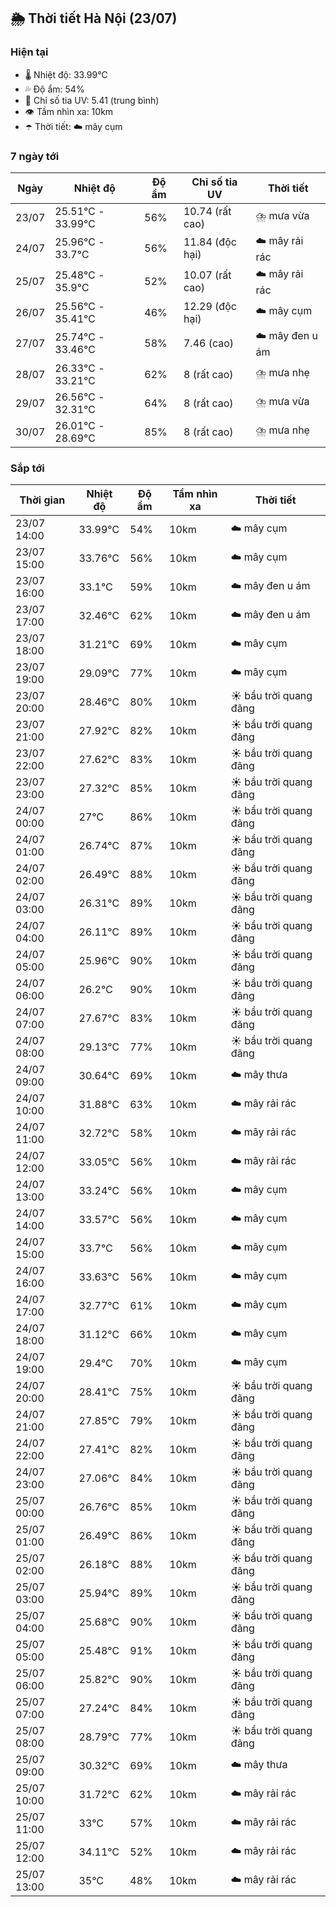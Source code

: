 ## 🌦️ Thời tiết Hà Nội (23/07)

### Hiện tại

- 🌡️ Nhiệt độ: 33.99℃
- 💦 Độ ẩm: 54%
- 🌟 Chỉ số tia UV: 5.41 (trung bình)
- 👁️ Tầm nhìn xa: 10km
- ☂️ Thời tiết: ☁️ mây cụm

### 7 ngày tới

| Ngày | Nhiệt độ | Độ ẩm | Chỉ số tia UV | Thời tiết |
| --- | --- | --- | --- | --- |
| 23/07 | 25.51℃ - 33.99℃ | 56% | 10.74 (rất cao) | ⛈️ mưa vừa |
| 24/07 | 25.96℃ - 33.7℃ | 56% | 11.84 (độc hại) | ☁️ mây rải rác |
| 25/07 | 25.48℃ - 35.9℃ | 52% | 10.07 (rất cao) | ☁️ mây rải rác |
| 26/07 | 25.56℃ - 35.41℃ | 46% | 12.29 (độc hại) | ☁️ mây cụm |
| 27/07 | 25.74℃ - 33.46℃ | 58% | 7.46 (cao) | ☁️ mây đen u ám |
| 28/07 | 26.33℃ - 33.21℃ | 62% | 8 (rất cao) | ⛈️ mưa nhẹ |
| 29/07 | 26.56℃ - 32.31℃ | 64% | 8 (rất cao) | ⛈️ mưa vừa |
| 30/07 | 26.01℃ - 28.69℃ | 85% | 8 (rất cao) | ⛈️ mưa nhẹ |

### Sắp tới

| Thời gian | Nhiệt độ | Độ ẩm | Tầm nhìn xa | Thời tiết |
| --- | --- | --- | --- | --- |
| 23/07 14:00 | 33.99℃ | 54% | 10km | ☁️ mây cụm |
| 23/07 15:00 | 33.76℃ | 56% | 10km | ☁️ mây cụm |
| 23/07 16:00 | 33.1℃ | 59% | 10km | ☁️ mây đen u ám |
| 23/07 17:00 | 32.46℃ | 62% | 10km | ☁️ mây đen u ám |
| 23/07 18:00 | 31.21℃ | 69% | 10km | ☁️ mây cụm |
| 23/07 19:00 | 29.09℃ | 77% | 10km | ☁️ mây cụm |
| 23/07 20:00 | 28.46℃ | 80% | 10km | ☀️ bầu trời quang đãng |
| 23/07 21:00 | 27.92℃ | 82% | 10km | ☀️ bầu trời quang đãng |
| 23/07 22:00 | 27.62℃ | 83% | 10km | ☀️ bầu trời quang đãng |
| 23/07 23:00 | 27.32℃ | 85% | 10km | ☀️ bầu trời quang đãng |
| 24/07 00:00 | 27℃ | 86% | 10km | ☀️ bầu trời quang đãng |
| 24/07 01:00 | 26.74℃ | 87% | 10km | ☀️ bầu trời quang đãng |
| 24/07 02:00 | 26.49℃ | 88% | 10km | ☀️ bầu trời quang đãng |
| 24/07 03:00 | 26.31℃ | 89% | 10km | ☀️ bầu trời quang đãng |
| 24/07 04:00 | 26.11℃ | 89% | 10km | ☀️ bầu trời quang đãng |
| 24/07 05:00 | 25.96℃ | 90% | 10km | ☀️ bầu trời quang đãng |
| 24/07 06:00 | 26.2℃ | 90% | 10km | ☀️ bầu trời quang đãng |
| 24/07 07:00 | 27.67℃ | 83% | 10km | ☀️ bầu trời quang đãng |
| 24/07 08:00 | 29.13℃ | 77% | 10km | ☀️ bầu trời quang đãng |
| 24/07 09:00 | 30.64℃ | 69% | 10km | ☁️ mây thưa |
| 24/07 10:00 | 31.88℃ | 63% | 10km | ☁️ mây rải rác |
| 24/07 11:00 | 32.72℃ | 58% | 10km | ☁️ mây rải rác |
| 24/07 12:00 | 33.05℃ | 56% | 10km | ☁️ mây rải rác |
| 24/07 13:00 | 33.24℃ | 56% | 10km | ☁️ mây cụm |
| 24/07 14:00 | 33.57℃ | 56% | 10km | ☁️ mây cụm |
| 24/07 15:00 | 33.7℃ | 56% | 10km | ☁️ mây cụm |
| 24/07 16:00 | 33.63℃ | 56% | 10km | ☁️ mây cụm |
| 24/07 17:00 | 32.77℃ | 61% | 10km | ☁️ mây cụm |
| 24/07 18:00 | 31.12℃ | 66% | 10km | ☁️ mây cụm |
| 24/07 19:00 | 29.4℃ | 70% | 10km | ☁️ mây cụm |
| 24/07 20:00 | 28.41℃ | 75% | 10km | ☀️ bầu trời quang đãng |
| 24/07 21:00 | 27.85℃ | 79% | 10km | ☀️ bầu trời quang đãng |
| 24/07 22:00 | 27.41℃ | 82% | 10km | ☀️ bầu trời quang đãng |
| 24/07 23:00 | 27.06℃ | 84% | 10km | ☀️ bầu trời quang đãng |
| 25/07 00:00 | 26.76℃ | 85% | 10km | ☀️ bầu trời quang đãng |
| 25/07 01:00 | 26.49℃ | 86% | 10km | ☀️ bầu trời quang đãng |
| 25/07 02:00 | 26.18℃ | 88% | 10km | ☀️ bầu trời quang đãng |
| 25/07 03:00 | 25.94℃ | 89% | 10km | ☀️ bầu trời quang đãng |
| 25/07 04:00 | 25.68℃ | 90% | 10km | ☀️ bầu trời quang đãng |
| 25/07 05:00 | 25.48℃ | 91% | 10km | ☀️ bầu trời quang đãng |
| 25/07 06:00 | 25.82℃ | 90% | 10km | ☀️ bầu trời quang đãng |
| 25/07 07:00 | 27.24℃ | 84% | 10km | ☀️ bầu trời quang đãng |
| 25/07 08:00 | 28.79℃ | 77% | 10km | ☀️ bầu trời quang đãng |
| 25/07 09:00 | 30.32℃ | 69% | 10km | ☁️ mây thưa |
| 25/07 10:00 | 31.72℃ | 62% | 10km | ☁️ mây rải rác |
| 25/07 11:00 | 33℃ | 57% | 10km | ☁️ mây rải rác |
| 25/07 12:00 | 34.11℃ | 52% | 10km | ☁️ mây rải rác |
| 25/07 13:00 | 35℃ | 48% | 10km | ☁️ mây rải rác |
